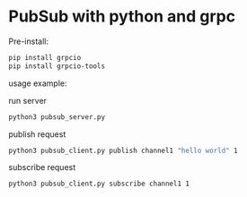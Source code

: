 # PubSub with python and grpc

Pre-install:


```bash
pip install grpcio 
pip install grpcio-tools
```

usage example: 

run server

```bash
python3 pubsub_server.py
```

publish request

```bash
python3 pubsub_client.py publish channel1 "hello world" 1
```

subscribe request

```bash
python3 pubsub_client.py subscribe channel1 1
```